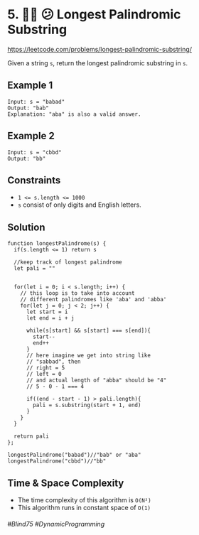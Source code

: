 # 5. 👩‍🦯 😕 Longest Palindromic Substring
https://leetcode.com/problems/longest-palindromic-substring/

Given a string `s`, return the longest palindromic substring in `s`.

## Example 1
````
Input: s = "babad"
Output: "bab"
Explanation: "aba" is also a valid answer.
````
## Example 2
````
Input: s = "cbbd"
Output: "bb"
```` 

## Constraints
- `1 <= s.length <= 1000`
- `s` consist of only digits and English letters.

## Solution
````
function longestPalindrome(s) {
  if(s.length <= 1) return s
  
  //keep track of longest palindrome
  let pali = ""
  
  
  for(let i = 0; i < s.length; i++) {
    // this loop is to take into account 
    // different palindromes like 'aba' and 'abba'
    for(let j = 0; j < 2; j++) {
      let start = i
      let end = i + j
      
      while(s[start] && s[start] === s[end]){
        start--
        end++
      }
      // here imagine we get into string like
      // "sabbad", then
      // right = 5
      // left = 0
      // and actual length of "abba" should be "4"
      // 5 - 0 - 1 === 4
      
      if((end - start - 1) > pali.length){
        pali = s.substring(start + 1, end)
      }
    }
  } 
  
  return pali
};

longestPalindrome("babad")//"bab" or "aba"
longestPalindrome("cbbd")//"bb"
````
## Time & Space Complexity
- The time complexity of this algorithm is `O(N²)`
- This algorithm runs in constant space of `O(1)`

###### #Blind75 #DynamicProgramming
